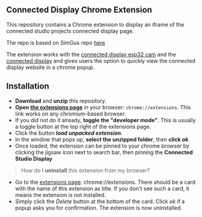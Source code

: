 ## Connected Display Chrome Extension

This repository contains a Chrome extension to display an iframe of the connected studio projects connected display page.

The repo is based on SimGus repo [here](https://github.com/SimGus/chrome-extension-v3-starter)

The extension works with the [connected display esp32 cam](https://github.com/interactionresearchstudio/connected-display-esp32cam) and the [connected display](https://github.com/interactionresearchstudio/connected-display) and gives users the option to quickly view the connected display website in a chrome popup.

## Installation
- **Download** and **unzip** this repository.
- **Open [the extensions page](chrome://extensions)** in your browser: `chrome://extensions`. This link works on any chromium-based browser.
- If you did not do it already, **toggle the "developer mode"**. This is usually a toggle button at the top right of the extensions page.
- Click the button **_load unpacked extension_**.
- In the window that pops up, **select the unzipped folder**, then **click _ok_**.
- Once loaded, the extension can be pinned to your chrome browser by clicking the jigsaw icon next to search bar, then pinning the **Connected Studio Display**

> How do I **uninstall** this extension from my browser?

- Go to the [extensions page](chrome://extensions): chrome://extensions.
  There should be a card with the name of this extension as title.
  If you don't see such a card, it means the extension is not installed.
- Simply click the _Delete_ button at the bottom of the card. Click _ok_ if a popup asks you for confirmation. The extension is now uninstalled.

